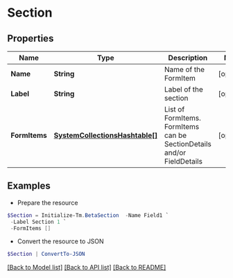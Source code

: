 # Section
## Properties

Name | Type | Description | Notes
------------ | ------------- | ------------- | -------------
**Name** | **String** | Name of the FormItem | [optional] 
**Label** | **String** | Label of the section | [optional] 
**FormItems** | [**SystemCollectionsHashtable[]**](SystemCollectionsHashtable.md) | List of FormItems. FormItems can be SectionDetails and/or FieldDetails | [optional] 

## Examples

- Prepare the resource
```powershell
$Section = Initialize-Tm.BetaSection  -Name Field1 `
 -Label Section 1 `
 -FormItems []
```

- Convert the resource to JSON
```powershell
$Section | ConvertTo-JSON
```

[[Back to Model list]](../README.md#documentation-for-models) [[Back to API list]](../README.md#documentation-for-api-endpoints) [[Back to README]](../README.md)

